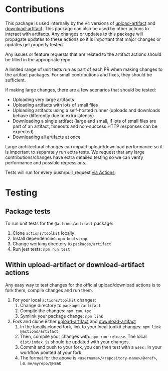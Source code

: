 # Contributions

This package is used internally by the v4 versions of [upload-artifact](https://github.com/actions/upload-artifact) and [download-artifact](https://github.com/actions/download-artifact). This package can also be used by other actions to interact with artifacts. Any changes or updates to this package will propagate updates to these actions so it is important that major changes or updates get properly tested.

Any issues or feature requests that are related to the artifact actions should be filled in the appropriate repo.

A limited range of unit tests run as part of each PR when making changes to the artifact packages. For small contributions and fixes, they should be sufficient.

If making large changes, there are a few scenarios that should be tested:

- Uploading very large artifacts
- Uploading artifacts with lots of small files
- Uploading artifacts using a self-hosted runner (uploads and downloads behave differently due to extra latency)
- Downloading a single artifact (large and small, if lots of small files are part of an artifact, timeouts and non-success HTTP responses can be expected)
- Downloading all artifacts at once

Large architectural changes can impact upload/download performance so it is important to separately run extra tests. We request that any large contributions/changes have extra detailed testing so we can verify performance and possible regressions.

Tests will run for every push/pull_request [via Actions](https://github.com/actions/toolkit/blob/main/.github/workflows/artifact-tests.yml).

# Testing

## Package tests

To run unit tests for the `@actions/artifact` package:

1. Clone `actions/toolkit` locally
2. Install dependencies: `npm bootstrap`
3. Change working directory to `packages/artifact`
4. Run jest tests: `npm run test`

## Within upload-artifact or download-artifact actions

Any easy way to test changes for the official upload/download actions is to fork them, compile changes and run them.

1. For your local `actions/toolkit` changes:
   1. Change directory to `packages/artifact`
   2. Compile the changes: `npm run tsc`
   3. Symlink your package change: `npm link`
2. Fork and clone either [upload-artifact](https://github.com/actions/upload-artifact) and [download-artifact](https://github.com/actions/download-artifact)
   1. In the locally cloned fork, link to your local toolkit changes: `npm link @actions/artifact`
   2. Then, compile your changes with: `npm run release`. The local `dist/index.js` should be updated with your changes.
   3. Commit and push to your fork, you can then test with a `uses:` in your workflow pointed at your fork.
   4. The format for the above is `<username>/<repository-name>/@<ref>`, i.e. `me/myrepo/@HEAD`
